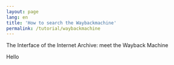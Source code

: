 ```yaml
---
layout: page
lang: en
title: 'How to search the Waybackmachine'
permalink: /tutorial/waybackmachine
---
```


The Interface of the Internet Archive: meet the Wayback Machine

<!-- more -->

Hello
